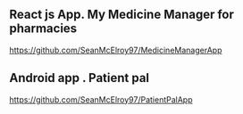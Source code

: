 ## React js App. My Medicine Manager for pharmacies

https://github.com/SeanMcElroy97/MedicineManagerApp

## Android app . Patient pal

https://github.com/SeanMcElroy97/PatientPalApp

